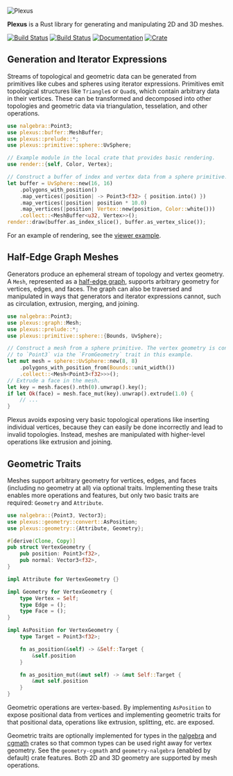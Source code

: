 ![Plexus](https://raw.githubusercontent.com/olson-sean-k/plexus/master/doc/plexus.png)

**Plexus** is a Rust library for generating and manipulating 2D and 3D meshes.

[![Build Status](https://travis-ci.org/olson-sean-k/plexus.svg?branch=master)](https://travis-ci.org/olson-sean-k/plexus)
[![Build Status](https://ci.appveyor.com/api/projects/status/0uy6rcg3tvbu6cms?svg=true)](https://ci.appveyor.com/project/olson-sean-k/plexus)
[![Documentation](https://docs.rs/plexus/badge.svg)](https://docs.rs/plexus)
[![Crate](https://img.shields.io/crates/v/plexus.svg)](https://crates.io/crates/plexus)

## Generation and Iterator Expressions

Streams of topological and geometric data can be generated from primitives like
cubes and spheres using iterator expressions. Primitives emit topological
structures like `Triangle`s or `Quad`s, which contain arbitrary data in their
vertices. These can be transformed and decomposed into other topologies and
geometric data via triangulation, tesselation, and other operations.

```rust
use nalgebra::Point3;
use plexus::buffer::MeshBuffer;
use plexus::prelude::*;
use plexus::primitive::sphere::UvSphere;

// Example module in the local crate that provides basic rendering.
use render::{self, Color, Vertex};

// Construct a buffer of index and vertex data from a sphere primitive.
let buffer = UvSphere::new(16, 16)
    .polygons_with_position()
    .map_vertices(|position| -> Point3<f32> { position.into() })
    .map_vertices(|position| position * 10.0)
    .map_vertices(|position| Vertex::new(position, Color::white()))
    .collect::<MeshBuffer<u32, Vertex>>();
render::draw(buffer.as_index_slice(), buffer.as_vertex_slice());
```

For an example of rendering, see the [viewer
example](https://github.com/olson-sean-k/plexus/tree/master/examples/viewer).

## Half-Edge Graph Meshes

Generators produce an ephemeral stream of topology and vertex geometry. A
`Mesh`, represented as a [half-edge
graph](https://en.wikipedia.org/wiki/doubly_connected_edge_list), supports
arbitrary geometry for vertices, edges, and faces. The graph can also be
traversed and manipulated in ways that generators and iterator expressions
cannot, such as circulation, extrusion, merging, and joining.

```rust
use nalgebra::Point3;
use plexus::graph::Mesh;
use plexus::prelude::*;
use plexus::primitive::sphere::{Bounds, UvSphere};

// Construct a mesh from a sphere primitive. The vertex geometry is convertible
// to `Point3` via the `FromGeometry` trait in this example.
let mut mesh = sphere::UvSphere::new(8, 8)
    .polygons_with_position_from(Bounds::unit_width())
    .collect::<Mesh<Point3<f32>>>();
// Extrude a face in the mesh.
let key = mesh.faces().nth(0).unwrap().key();
if let Ok(face) = mesh.face_mut(key).unwrap().extrude(1.0) {
    // ...
}
```

Plexus avoids exposing very basic topological operations like inserting
individual vertices, because they can easily be done incorrectly and lead to
invalid topologies. Instead, meshes are manipulated with higher-level
operations like extrusion and joining.

## Geometric Traits

Meshes support arbitrary geometry for vertices, edges, and faces (including no
geometry at all) via optional traits. Implementing these traits enables more
operations and features, but only two basic traits are required: `Geometry` and
`Attribute`.

```rust
use nalgebra::{Point3, Vector3};
use plexus::geometry::convert::AsPosition;
use plexus::geometry::{Attribute, Geometry};

#[derive(Clone, Copy)]
pub struct VertexGeometry {
    pub position: Point3<f32>,
    pub normal: Vector3<f32>,
}

impl Attribute for VertexGeometry {}

impl Geometry for VertexGeometry {
    type Vertex = Self;
    type Edge = ();
    type Face = ();
}

impl AsPosition for VertexGeometry {
    type Target = Point3<f32>;

    fn as_position(&self) -> &Self::Target {
        &self.position
    }

    fn as_position_mut(&mut self) -> &mut Self::Target {
        &mut self.position
    }
}
```

Geometric operations are vertex-based. By implementing `AsPosition` to expose
positional data from vertices and implementing geometric traits for that
positional data, operations like extrusion, splitting, etc. are exposed.

Geometric traits are optionally implemented for types in the
[nalgebra](https://crates.io/crates/nalgebra) and
[cgmath](https://crates.io/crates/cgmath) crates so that common types can be
used right away for vertex geometry. See the `geometry-cgmath` and
`geometry-nalgebra` (enabled by default) crate features. Both 2D and 3D
geometry are supported by mesh operations.
